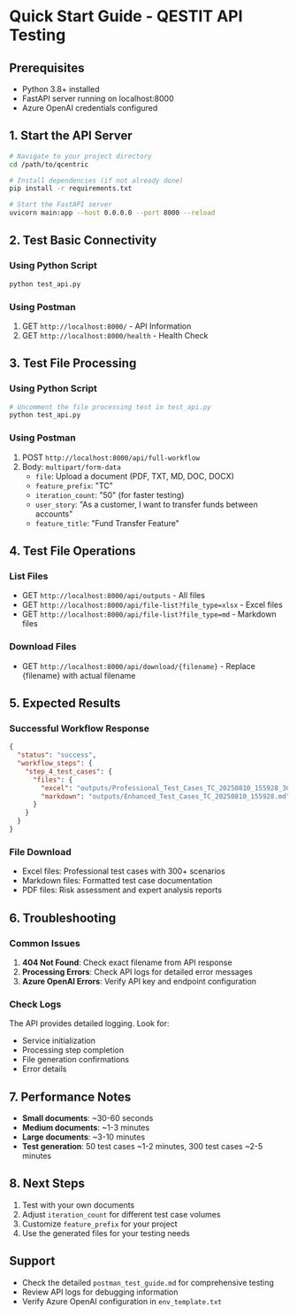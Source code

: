 # Quick Start Guide - QESTIT API Testing

## Prerequisites
- Python 3.8+ installed
- FastAPI server running on localhost:8000
- Azure OpenAI credentials configured

## 1. Start the API Server

```bash
# Navigate to your project directory
cd /path/to/qcentric

# Install dependencies (if not already done)
pip install -r requirements.txt

# Start the FastAPI server
uvicorn main:app --host 0.0.0.0 --port 8000 --reload
```

## 2. Test Basic Connectivity

### Using Python Script
```bash
python test_api.py
```

### Using Postman
1. GET `http://localhost:8000/` - API Information
2. GET `http://localhost:8000/health` - Health Check

## 3. Test File Processing

### Using Python Script
```bash
# Uncomment the file processing test in test_api.py
python test_api.py
```

### Using Postman
1. POST `http://localhost:8000/api/full-workflow`
2. Body: `multipart/form-data`
   - `file`: Upload a document (PDF, TXT, MD, DOC, DOCX)
   - `feature_prefix`: "TC"
   - `iteration_count`: "50" (for faster testing)
   - `user_story`: "As a customer, I want to transfer funds between accounts"
   - `feature_title`: "Fund Transfer Feature"

## 4. Test File Operations

### List Files
- GET `http://localhost:8000/api/outputs` - All files
- GET `http://localhost:8000/api/file-list?file_type=xlsx` - Excel files
- GET `http://localhost:8000/api/file-list?file_type=md` - Markdown files

### Download Files
- GET `http://localhost:8000/api/download/{filename}` - Replace {filename} with actual filename

## 5. Expected Results

### Successful Workflow Response
```json
{
  "status": "success",
  "workflow_steps": {
    "step_4_test_cases": {
      "files": {
        "excel": "outputs/Professional_Test_Cases_TC_20250810_155928_300Cases.xlsx",
        "markdown": "outputs/Enhanced_Test_Cases_TC_20250810_155928.md"
      }
    }
  }
}
```

### File Download
- Excel files: Professional test cases with 300+ scenarios
- Markdown files: Formatted test case documentation
- PDF files: Risk assessment and expert analysis reports

## 6. Troubleshooting

### Common Issues
1. **404 Not Found**: Check exact filename from API response
2. **Processing Errors**: Check API logs for detailed error messages
3. **Azure OpenAI Errors**: Verify API key and endpoint configuration

### Check Logs
The API provides detailed logging. Look for:
- Service initialization
- Processing step completion
- File generation confirmations
- Error details

## 7. Performance Notes

- **Small documents**: ~30-60 seconds
- **Medium documents**: ~1-3 minutes  
- **Large documents**: ~3-10 minutes
- **Test generation**: 50 test cases ~1-2 minutes, 300 test cases ~2-5 minutes

## 8. Next Steps

1. Test with your own documents
2. Adjust `iteration_count` for different test case volumes
3. Customize `feature_prefix` for your project
4. Use the generated files for your testing needs

## Support

- Check the detailed `postman_test_guide.md` for comprehensive testing
- Review API logs for debugging information
- Verify Azure OpenAI configuration in `env_template.txt`
